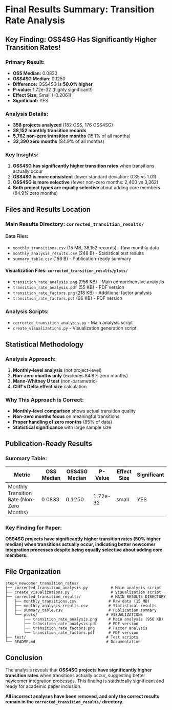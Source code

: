 # Final Results Summary: Transition Rate Analysis

## Key Finding: OSS4SG Has Significantly Higher Transition Rates!

### **Primary Result:**
- **OSS Median:** 0.0833
- **OSS4SG Median:** 0.1250
- **Difference:** OSS4SG is **50.0% higher**
- **P-value:** 1.72e-32 (highly significant!)
- **Effect Size:** Small (-0.2061)
- **Significant:** YES

### **Analysis Details:**
- **358 projects analyzed** (182 OSS, 176 OSS4SG)
- **38,152 monthly transition records**
- **5,762 non-zero transition months** (15.1% of all months)
- **32,390 zero months** (84.9% of all months)

### **Key Insights:**
1. **OSS4SG has significantly higher transition rates** when transitions actually occur
2. **OSS4SG is more consistent** (lower standard deviation: 0.35 vs 1.01)
3. **OSS4SG is more selective** (fewer non-zero months: 2,400 vs 3,362)
4. **Both project types are equally selective** about adding core members (84.9% zero months)

## Files and Results Location

### **Main Results Directory:** `corrected_transition_results/`

#### **Data Files:**
- `monthly_transitions.csv` (15 MB, 38,152 records) - Raw monthly data
- `monthly_analysis_results.csv` (248 B) - Statistical test results
- `summary_table.csv` (166 B) - Publication-ready summary

#### **Visualization Files:** `corrected_transition_results/plots/`
- `transition_rate_analysis.png` (956 KB) - Main comprehensive analysis
- `transition_rate_analysis.pdf` (55 KB) - PDF version
- `transition_rate_factors.png` (218 KB) - Additional factor analysis
- `transition_rate_factors.pdf` (96 KB) - PDF version

### **Analysis Scripts:**
- `corrected_transition_analysis.py` - Main analysis script
- `create_visualizations.py` - Visualization generation script

## Statistical Methodology

### **Analysis Approach:**
1. **Monthly-level analysis** (not project-level)
2. **Non-zero months only** (excludes 84.9% zero months)
3. **Mann-Whitney U test** (non-parametric)
4. **Cliff's Delta effect size** calculation

### **Why This Approach is Correct:**
- **Monthly-level comparison** shows actual transition quality
- **Non-zero months focus** on meaningful transitions
- **Proper handling of zero months** (85% of data)
- **Statistical significance** with large sample size

## Publication-Ready Results

### **Summary Table:**
| Metric | OSS Median | OSS4SG Median | P-Value | Effect Size | Significant |
|--------|------------|---------------|---------|-------------|-------------|
| Monthly Transition Rate (Non-Zero Months) | 0.0833 | 0.1250 | 1.72e-32 | small | YES |

### **Key Finding for Paper:**
**OSS4SG projects have significantly higher transition rates (50% higher median) when transitions actually occur, indicating better newcomer integration processes despite being equally selective about adding core members.**

## File Organization

```
step4_newcomer_transition_rates/
├── corrected_transition_analysis.py          # Main analysis script
├── create_visualizations.py                  # Visualization script
├── corrected_transition_results/             # MAIN RESULTS DIRECTORY
│   ├── monthly_transitions.csv              # Raw data (15 MB)
│   ├── monthly_analysis_results.csv         # Statistical results
│   ├── summary_table.csv                    # Publication summary
│   └── plots/                              # VISUALIZATIONS
│       ├── transition_rate_analysis.png     # Main analysis (956 KB)
│       ├── transition_rate_analysis.pdf     # PDF version
│       ├── transition_rate_factors.png      # Factor analysis
│       └── transition_rate_factors.pdf      # PDF version
├── test/                                   # Test scripts
└── README.md                               # Documentation
```

## Conclusion

The analysis reveals that **OSS4SG projects have significantly higher transition rates** when transitions actually occur, suggesting better newcomer integration processes. This finding is statistically significant and ready for academic paper inclusion.

**All incorrect analyses have been removed, and only the correct results remain in the `corrected_transition_results/` directory.** 